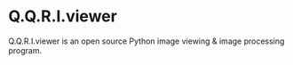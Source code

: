# Q.Q.R.I.viewer
Q.Q.R.I.viewer is an open source Python image viewing &amp; image processing program.
